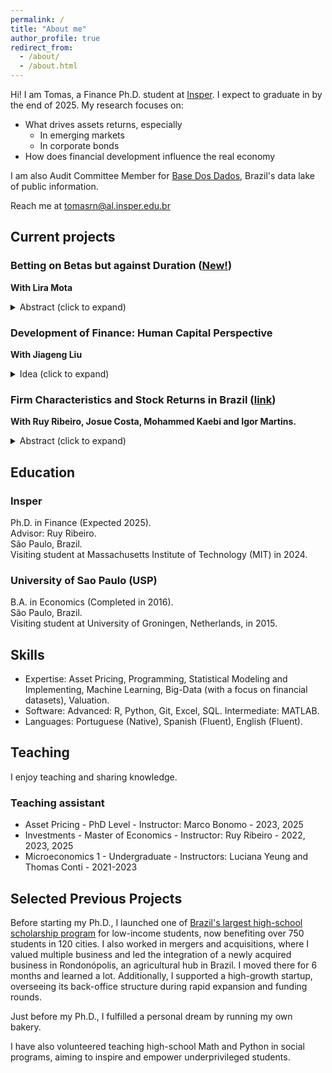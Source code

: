 ```yaml
---
permalink: /
title: "About me"
author_profile: true
redirect_from: 
  - /about/
  - /about.html
---
```


Hi! I am Tomas, a Finance Ph.D. student at [Insper](https://www.insper.edu.br). I expect to graduate in by the end of 2025. My research focuses on:

- What drives assets returns, especially
  - In emerging markets
  - In corporate bonds
- How does financial development influence the real economy

I am also Audit Committee Member for [Base Dos Dados](https://basedosdados.org/), Brazil's data lake of public information.

Reach me at [tomasrn@al.insper.edu.br](mailto:tomasrn@al.insper.edu.br)

## Current projects

### **Betting on Betas but against Duration** ([New!](https://papers.ssrn.com/sol3/papers.cfm?abstract_id=5052978))

**With Lira Mota**  
<details>
  <summary> Abstract (click to expand) </summary>
  Duration is an important driver of bond return volatility and, consequently, an important driver of market betas. In credit markets, we show that “betting against beta” (BAB) strategy closely resembles a betting against duration strategy. We introduce a new method to estimate conditional credit betas that more accurately capture the effect of time-varying duration. Our findings reveal that long-short portfolios sorted on duration produce negative alphas, consistent with Frazzini and Pedersen (2014) BAB. However, when controlling for duration, long-short portfolios sorted on beta generate positive alphas of a comparable magnitude. These results are robust to using Treasuries to hedge duration risk. A combined strategy of betting against duration and betting on betas yields a market-orthogonal Sharpe ratio of 1.1, which is almost four times the 0.31 duration hedged market Shape ratio. Leverage constraints alone cannot explain our results.
</details>

### Development of Finance: Human Capital Perspective

**With Jiageng Liu**  
<details>
  <summary> Idea (click to expand) </summary>
  In this project we are interested in the relationship between the development of the financial sector and the real economy in a developing economy. Particularly, we are looking at the interiorization of finance human capital, expansion of credit in those areas and real economic outputs, specially in agriculture.
</details>

### **Firm Characteristics and Stock Returns in Brazil** ([link](https://papers.ssrn.com/sol3/papers.cfm?abstract_id=4801117))

**With Ruy Ribeiro, Josue Costa, Mohammed Kaebi and Igor Martins.**  
<details>
  <summary> Abstract (click to expand) </summary>
  We investigate the impact of firm characteristics on stock returns in the Brazilian financial market, considering a long list of characteristics found be relevant in the U.S. market. Employing Fama-MacBeth regressions, alongside machine learning techniques, we examine over 24 firm-level characteristics. Our findings highlight the stronger influence of price-related metrics, such as momentum, liquidity, size and volatility, over accounting variables. We also explore the robustness of these characteristics through the construction of various portfolios, revealing significant alphas in multiple portfolio construction methods and substantial out-of-sample performance.
</details>

## Education

### Insper

Ph.D. in Finance (Expected 2025).  
Advisor: Ruy Ribeiro.  
São Paulo, Brazil.  
Visiting student at Massachusetts Institute of Technology (MIT) in 2024.  

### University of Sao Paulo (USP)

B.A. in Economics (Completed in 2016).  
São Paulo, Brazil.  
Visiting student at University of Groningen, Netherlands, in 2015.

## Skills

- Expertise: Asset Pricing, Programming, Statistical Modeling and Implementing, Machine Learning, Big-Data (with a focus on financial datasets), Valuation.  
- Software: Advanced: R, Python, Git, Excel, SQL. Intermediate: MATLAB.  
- Languages: Portuguese (Native), Spanish (Fluent), English (Fluent).


## Teaching

I enjoy teaching and sharing knowledge.

### Teaching assistant

- Asset Pricing - PhD Level - Instructor: Marco Bonomo - 2023, 2025
- Investments - Master of Economics - Instructor: Ruy Ribeiro - 2022, 2023, 2025
- Microeconomics 1 - Undergraduate - Instructors: Luciana Yeung and Thomas Conti - 2021-2023

## Selected Previous Projects

Before starting my Ph.D., I launched one of [Brazil's largest high-school scholarship program](https://www.institutosomos.org/somos-futuro/) for low-income students, now benefiting over 750 students in 120 cities. I also worked in mergers and acquisitions, where I valued multiple business and led the integration of a newly acquired business in Rondonópolis, an agricultural hub in Brazil. I moved there for 6 months and learned a lot. Additionally, I supported a high-growth startup, overseeing its back-office structure during rapid expansion and funding rounds.

Just before my Ph.D., I fulfilled a personal dream by running my own bakery.

I  have also volunteered teaching high-school Math and Python in social programs, aiming to inspire and empower underprivileged students.